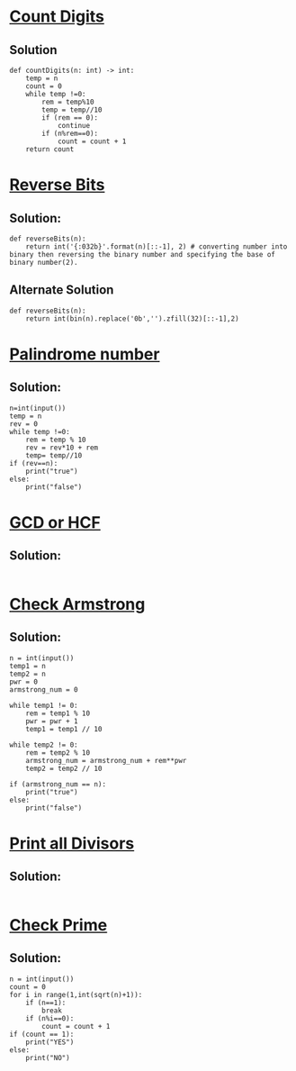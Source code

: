 # [Count Digits](https://www.codingninjas.com/studio/problems/count-digits_8416387?leftPanelTab=0)

## Solution
```
def countDigits(n: int) -> int:
    temp = n
    count = 0
    while temp !=0:
        rem = temp%10
        temp = temp//10
        if (rem == 0):
            continue
        if (n%rem==0):
            count = count + 1
    return count
```
# [Reverse Bits](https://www.codingninjas.com/studio/problems/reverse-bits_2181102?leftPanelTab=0)

## Solution:
```
def reverseBits(n):
    return int('{:032b}'.format(n)[::-1], 2) # converting number into binary then reversing the binary number and specifying the base of binary number(2).
```
## Alternate Solution
```
def reverseBits(n):
    return int(bin(n).replace('0b','').zfill(32)[::-1],2)
```
# [Palindrome number](https://www.codingninjas.com/studio/problems/palindrome-number_624662?utm_source=striver&utm_medium=website&utm_campaign=a_zcoursetuf&leftPanelTab=0)

## Solution:
```
n=int(input()) 
temp = n 
rev = 0
while temp !=0:
    rem = temp % 10
    rev = rev*10 + rem
    temp= temp//10
if (rev==n):
    print("true")
else:
    print("false")
```
# [GCD or HCF](https://www.codingninjas.com/studio/problems/hcf-and-lcm_840448?utm_source=striver&utm_medium=website&utm_campaign=a_zcoursetuf)

## Solution:
```
```

# [Check Armstrong ](https://www.codingninjas.com/studio/problems/check-armstrong_589?utm_source=striver&utm_medium=website&utm_campaign=a_zcoursetuf&leftPanelTab=0)

## Solution:
```
n = int(input())
temp1 = n
temp2 = n
pwr = 0
armstrong_num = 0

while temp1 != 0:
    rem = temp1 % 10
    pwr = pwr + 1
    temp1 = temp1 // 10

while temp2 != 0:
    rem = temp2 % 10
    armstrong_num = armstrong_num + rem**pwr
    temp2 = temp2 // 10

if (armstrong_num == n):
    print("true")
else:
    print("false")
```
# [Print all Divisors]()

## Solution:
```
```
# [Check Prime](https://www.codingninjas.com/studio/problems/check-prime_624934?utm_source=striver&utm_medium=website&utm_campaign=a_zcoursetuf&leftPanelTab=0)

## Solution:
```
n = int(input())
count = 0
for i in range(1,int(sqrt(n)+1)):
    if (n==1):
        break
    if (n%i==0):
        count = count + 1
if (count == 1):
    print("YES")
else:
    print("NO")
```
